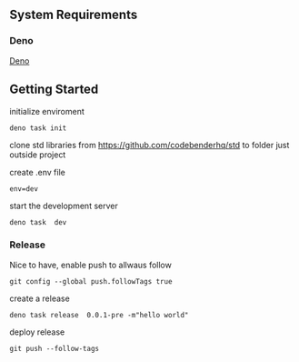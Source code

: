 ## System Requirements

### Deno

[Deno](https://deno.land/manual@v1.29.1/getting_started/installation)

## Getting Started

initialize enviroment

```
deno task init
```

clone std libraries from https://github.com/codebenderhq/std to folder just
outside project

create .env file

```
env=dev
```

start the development server

```
deno task  dev
```

### Release

Nice to have, enable push to allwaus follow

```
git config --global push.followTags true
```

create a release

```
deno task release  0.0.1-pre -m"hello world"
```

deploy release

```
git push --follow-tags
```
